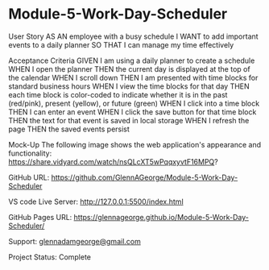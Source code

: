 # Module-5-Work-Day-Scheduler

User Story
AS AN employee with a busy schedule
I WANT to add important events to a daily planner
SO THAT I can manage my time effectively


Acceptance Criteria
GIVEN I am using a daily planner to create a schedule
WHEN I open the planner
THEN the current day is displayed at the top of the calendar
WHEN I scroll down
THEN I am presented with time blocks for standard business hours
WHEN I view the time blocks for that day
THEN each time block is color-coded to indicate whether it is in the past (red/pink), present (yellow), or future (green)
WHEN I click into a time block
THEN I can enter an event
WHEN I click the save button for that time block
THEN the text for that event is saved in local storage
WHEN I refresh the page
THEN the saved events persist

Mock-Up The following image shows the web application's appearance and functionality: https://share.vidyard.com/watch/nsQLcXT5wPqqxyvtF16MPQ?

GitHub URL: https://github.com/GlennAGeorge/Module-5-Work-Day-Scheduler

VS code Live Server: http://127.0.0.1:5500/index.html

GitHub Pages URL: https://glennageorge.github.io/Module-5-Work-Day-Scheduler/

Support: glennadamgeorge@gmail.com

Project Status: Complete
